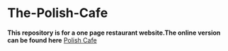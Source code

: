 # The-Polish-Cafe

**This repository is for a one page restaurant website.The online version can be found here** [Polish Cafe](http://polishcafe.bitballoon.com/)


